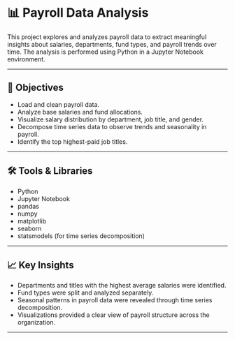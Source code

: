 # 📊 Payroll Data Analysis

This project explores and analyzes payroll data to extract meaningful insights about salaries, departments, fund types, and payroll trends over time. The analysis is performed using Python in a Jupyter Notebook environment.

---

## 📌 Objectives

- Load and clean payroll data.
- Analyze base salaries and fund allocations.
- Visualize salary distribution by department, job title, and gender.
- Decompose time series data to observe trends and seasonality in payroll.
- Identify the top highest-paid job titles.

---

## 🛠️ Tools & Libraries

- Python
- Jupyter Notebook
- pandas
- numpy
- matplotlib
- seaborn
- statsmodels (for time series decomposition)

---

## 📈 Key Insights

- Departments and titles with the highest average salaries were identified.
- Fund types were split and analyzed separately.
- Seasonal patterns in payroll data were revealed through time series decomposition.
- Visualizations provided a clear view of payroll structure across the organization.

---



